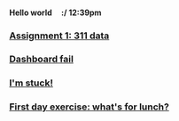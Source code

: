 #### Hello world &nbsp; &nbsp; :/ 12:39pm

### [Assignment 1: 311 data](./assignment1-parks.md)

### [Dashboard fail]()

### [I'm stuck!](./sos_180601.md)

### [First day exercise: what's for lunch?](./blogpost1.md)


